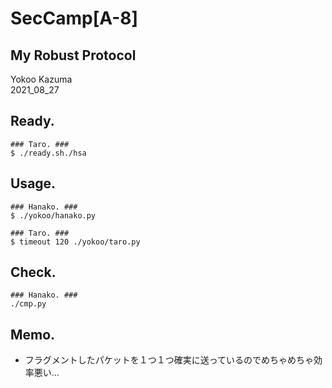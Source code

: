 # SecCamp[A-8]
## My Robust Protocol
Yokoo Kazuma  
2021_08_27  

## Ready. 
~~~
### Taro. ###
$ ./ready.sh./hsa
~~~

## Usage. 
~~~
### Hanako. ###
$ ./yokoo/hanako.py

### Taro. ###
$ timeout 120 ./yokoo/taro.py
~~~

## Check. 
~~~
### Hanako. ###
./cmp.py
~~~

## Memo.
* フラグメントしたパケットを１つ１つ確実に送っているのでめちゃめちゃ効率悪い...  

